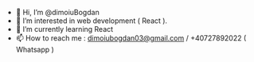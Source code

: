 - 👋 Hi, I’m @dimoiuBogdan
- 👀 I’m interested in web development ( React ).
- 🌱 I’m currently learning React
- 📫 How to reach me : dimoiubogdan03@gmail.com / +40727892022 ( Whatsapp )

<!---
dimoiuBogdan/dimoiuBogdan is a ✨ special ✨ repository because its `README.md` (this file) appears on your GitHub profile.
You can click the Preview link to take a look at your changes.
--->
